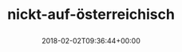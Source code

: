 ---
retweeted: false
source: <a href="http://twitter.com" rel="nofollow">Twitter Web Client</a>
entities:
  user_mentions: []
  urls: []
  symbols: []
  media:
  - expanded_url: https://twitter.com/bascht/status/959359923363745792/photo/1
    indices:
    - '27'
    - '50'
    url: https://t.co/dw7VYWpoXY
    media_url: http://pbs.twimg.com/media/DVBUwleXkAEHNDc.jpg
    id_str: '959359914299854849'
    id: '959359914299854849'
    media_url_https: https://pbs.twimg.com/media/DVBUwleXkAEHNDc.jpg
    sizes:
      thumb:
        w: '62'
        h: '62'
        resize: crop
      large:
        w: '497'
        h: '62'
        resize: fit
      medium:
        w: '497'
        h: '62'
        resize: fit
      small:
        w: '497'
        h: '62'
        resize: fit
    type: photo
    display_url: pic.twitter.com/dw7VYWpoXY
  hashtags: []
display_text_range:
- '0'
- '50'
favorite_count: '1'
id_str: '959359923363745792'
truncated: false
retweet_count: '0'
id: '959359923363745792'
possibly_sensitive: false
created_at: Fri Feb 02 09:36:44 +0000 2018
favorited: false
full_text: "*nickt-auf-österreichisch*"
lang: de
extended_entities:
  media:
  - expanded_url: https://twitter.com/bascht/status/959359923363745792/photo/1
    indices:
    - '27'
    - '50'
    url: https://t.co/dw7VYWpoXY
    media_url: http://pbs.twimg.com/media/DVBUwleXkAEHNDc.jpg
    id_str: '959359914299854849'
    id: '959359914299854849'
    media_url_https: https://pbs.twimg.com/media/DVBUwleXkAEHNDc.jpg
    sizes:
      thumb:
        w: '62'
        h: '62'
        resize: crop
      large:
        w: '497'
        h: '62'
        resize: fit
      medium:
        w: '497'
        h: '62'
        resize: fit
      small:
        w: '497'
        h: '62'
        resize: fit
    type: photo
    display_url: pic.twitter.com/dw7VYWpoXY
tags:
- pesos/twitter
date: '2018-02-02T09:36:44+00:00'
src: https://twitter.com/bascht/status/959359923363745792
original_url: https://twitter.com/bascht/status/959359923363745792
type: twitter_tweet
media_url: https://img.bascht.com/twitter/pbs.twimg.com/media/DVBUwleXkAEHNDc.jpg
text: "*nickt-auf-österreichisch*"
title: 'nickt-auf-österreichisch

  '

---